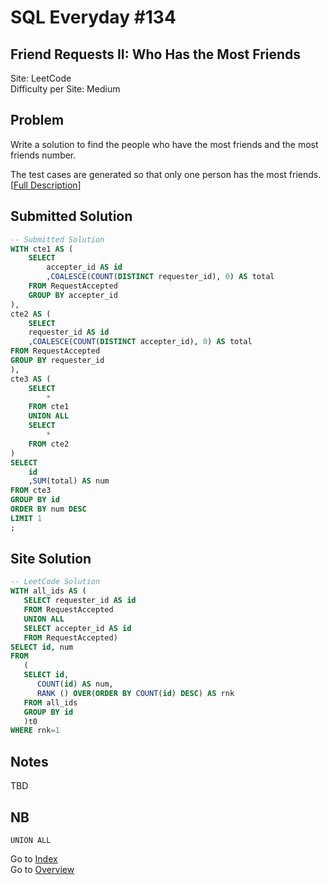 # SQL Everyday \#134

## Friend Requests II: Who Has the Most Friends

Site: LeetCode\
Difficulty per Site: Medium

## Problem

Write a solution to find the people who have the most friends and the most friends number.

The test cases are generated so that only one person has the most friends. [[Full Description](https://leetcode.com/problems/friend-requests-ii-who-has-the-most-friends/description/)]

## Submitted Solution

```sql
-- Submitted Solution
WITH cte1 AS (
    SELECT
        accepter_id AS id
        ,COALESCE(COUNT(DISTINCT requester_id), 0) AS total
    FROM RequestAccepted
    GROUP BY accepter_id
),
cte2 AS (
    SELECT
    requester_id AS id
    ,COALESCE(COUNT(DISTINCT accepter_id), 0) AS total
FROM RequestAccepted
GROUP BY requester_id
),
cte3 AS (
    SELECT
        *
    FROM cte1 
    UNION ALL
    SELECT
        *
    FROM cte2
)
SELECT
    id
    ,SUM(total) AS num
FROM cte3
GROUP BY id
ORDER BY num DESC
LIMIT 1
;
```

## Site Solution

```sql
-- LeetCode Solution 
WITH all_ids AS (
   SELECT requester_id AS id 
   FROM RequestAccepted
   UNION ALL
   SELECT accepter_id AS id
   FROM RequestAccepted)
SELECT id, num
FROM 
   (
   SELECT id, 
      COUNT(id) AS num, 
      RANK () OVER(ORDER BY COUNT(id) DESC) AS rnk
   FROM all_ids
   GROUP BY id
   )t0
WHERE rnk=1
```

## Notes

TBD

## NB

`UNION ALL`

Go to [Index](../?tab=readme-ov-file#index)\
Go to [Overview](../?tab=readme-ov-file)
